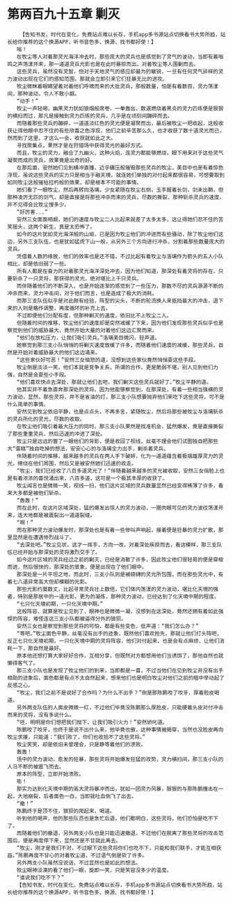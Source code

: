 # 第两百九十五章 剿灭
        【告知书友，时代在变化，免费站点难以长存，手机app多书源站点切换看书大势所趋，站长给你推荐的这个换源APP，听书音色多、换源、找书都好使！】
       嗡！
       在牧尘等人对着那灵光海洋冲去时，那些庞大的灵兵也是感觉到了灵气的波动，当即有着嗡鸣之声荡漾开来，那一道道灵兵光影也是在此时暴掠而出，对着牧尘等人围剿而去。
       这些灵兵，虽然没有灵智，但对于天地灵气的感应却最为的敏锐，一旦有任何灵气异样的灵力波动出现在它们的感知范围，那就会立即引来它们狂暴无比的进攻。
       牧尘微眯着眼睛望着对着他们呼啸而来的大批灵兵，那般数量，怕是有着数百，灵力荡漾间，那种波动，令人不敢小觑。
       “动手！”
       牧尘一声轻喝，幽黑灵力犹如狼烟般席卷，一拳轰出，数道燃烧着黑炎的灵力匹练便是狠狠的横扫而过，那凡是接触到灵力匹练的灵兵，几乎是在顷刻间蹦碎而去。
       而随着那些灵兵的蹦碎，一道道淡红色的灵光便是凝聚而出，最后被牧尘一把收起，这般收获让得他眼中忍不住的有些欣喜之色浮现，他们之前辛苦那么久，也才收获了数十道灵光而已，然而到了这里，才这么一会，收获就如此之大。
       寻找聚集点，果然才是在狩猎场中获得灵光的最好方式。
       而且，牧尘的灵力，融合了九幽火，这种火焰，连灵力都能够燃烧，眼下用来对于这些灵气凝聚而成的灵兵，效果竟是出奇的好。
       在那后面，安然她们见到横冲直撞，近乎碾压般摧毁那些灵兵的牧尘，美目中也是有着惊色浮现，虽说这些灵兵的实力只是相当于融天境，就连她们单独的对付起来都很容易，可想要取到如同牧尘这般摧枯拉朽般的效果，却是根本不可能的事情。
       她们看了一眼牧尘，然后再转向洛璃，少女紧随在牧尘右侧，玉手握着长剑，剑未出鞘，但那种凌厉无匹的剑气，却是直接是将那些冲杀而来的灵兵，尽数的撕裂，那种斩杀灵兵的速度，并不见得会比牧尘慢多少。
       “好厉害...”
       安然三女面面相觑，她们的速度与牧尘二人比起来就差了太多太多，这让得她们忍不住的苦笑摇头，这两个新生，真是太恐怖了。
       如今的这片犹如灵光海洋般的山坳，已是因为牧尘他们的冲进而有些骚动，除了牧尘他们这边，另外三支队伍，也是犹如猛虎下山一般，从另外三个方向进行冲杀，分割着那些数量庞大的灵兵。
       凭借着人数的缘故，他们的效率也是还不错，不过比起有着牧尘与洛璃作为箭头的五人小队相比，却是依旧弱了一些。
       所有人都是在奋力的对着那灵光海洋深处冲去，因为他们知道，那深处有着灵将的存在，只要斩杀了一只灵将，那获得的灵光，绝对堪比上千只灵兵。
       而伴随着他们的不断深入，也是开始逐渐的感觉到了一些压力，那数不尽的灵兵源源不断的冲杀而来，灵力冲击间，对于他们而言，也是造成了极大的消耗。
       而那三支队伍似乎是对此颇有经验，阵型的尖头，不断的轮流换人来抵挡最大的冲击，退下来的人则是略作调整，再度循环的补充上去。
       不过即便他们分配有度，但那种剿灭的速度，依旧比不上牧尘二人。
       但随着时间的推移，牧尘他们的速度却是突然减缓了下来，因为他们发现那些灵兵似乎也是察觉到他们的威胁最大，竟然开始大量的对着他们这边汇聚而来。
       “他们在放松压力，让我们吸引灵兵。”洛璃美目微闪，轻声道。
       她察觉到那三支小队悄悄的将剿灭速度放缓了许多，而随着他们速度的减缓，那些灵兵，自然是开始对着威胁最大的他们这边涌来。
       “这些家伙好可恶！”安然三女恼怒的道，没想到这些家伙竟然悄悄耍这些手段。
       牧尘倒是淡淡一笑，他们本就是竞争关系，所谓的合作，更是脆弱不堪，别人见到他们力强，自然是会耍些小手段。
       “他们喜欢快点去深处，那就让他们去吧，我们剿灭这些灵兵就好了。”牧尘平静的道。
       他其实并不着急直奔那深处的灵将，因为他能够察觉到，在那深处，有着一些相当强横的灵力波动，显然，那些灵将，并不是省油的灯，那三支小队想要抛弃他们来吃下这些灵将，可不是什么简单的事情。
       安然见到牧尘依旧平静，也是点点头，不再多言，紧随牧尘，然后将那些被牧尘与洛璃斩杀的灵兵所化的灵光，尽数的收取。
       在牧尘他们吸引着最大压力的同时，那三支小队果然是找准机会，猛然爆发，竟是直接撕裂了那些重重灵兵，然后迅速的冲进了深处。
       牧尘只是远远的瞥了一眼他们的背影，便是收回了视线，丝毫不理会他们试图独自把那些大“蛋糕”独自吃掉的想法，安安心心的与洛璃全力出手，剿杀着灵兵。
       伴随着时间的推移，越来越多的灵兵在两人手下破碎，化为一道道蕴含着极端雄厚灵力的灵光，缭绕在他们周围，然后又是被安然她们迅速的收走。
       “牧尘，我们已经收了八百多道灵光了！”伴随着越来越多的灵光被收取，安然三女俏脸上也是有着浓浓的喜悦涌出来，八百多道，这可是一个极其丰厚的收获了。
       牧尘闻言也是微微一笑，视线一扫，他们这片区域的灵兵数量显然已经变得稀薄了许多，看来大多都是被他们斩杀。
       “轰轰！”
       而在此时，在这片区域深处，猛的爆发出惊人的灵力波动，一圈肉眼可见的灵力波纹荡漾开来，连大地都是被震裂出一道道裂缝。
       “啊！”
       而在那种灵力波动爆发时，那深处也是有着一些惨叫声响起，接着便是狂暴的灵力扩散，那里显然是在遭遇惨烈战斗了。
       “去深处吧。”牧尘见状，这才一挥手，方向一改，对着深处疾掠而去，看这模样，那三支队伍已经开始与那深处的灵将激烈交手了。
       如今这片区域的灵兵经过之前的剿灭，已经是消散了许多，因此牧尘他们很轻易的便是穿梭而进，然后很快的，那深处的景象，便是出现在了他们眼中。
       那深处是一片平坦之地，而此时，三支小队则是被磅礴的灵光所包围，而在那些灵光中，有着七八道异常高大但却模糊的光影。
       那些光影约莫数丈，比起寻常灵兵壮上数倍，它们体内荡漾的灵力波动，堪比化天境的强者，特别是那居中的一道光影，更为的凝炼，那种灵力波动，已经达到了化天境中期的程度。
       “七只化天境初期，一只化天境中期。”
       这般阵容，就算是牧尘见到了，眼神也是微微一凝，没想到在这深处，竟然还拥有着如此强悍的阵容，难怪连这三支小队都被逼得分外的狼狈。
       安然三女也是察觉到那些灵将的可怕，都是有些变色，低声道：“我们怎么办？”
       “等吧。”牧尘面色平静，丝毫没有出手的迹象，既然他们喜欢抢先，那就让他们打头阵吧，反正七只化天境初期，一只化天境中期的灵将阵容，他们对付起来，也是会有点麻烦，让他们消耗一下，那自然是最好。
       原本他还想打算大家好好合作，互相分享，但既然对方都想用他们当诱饵了，那他自然也就懒得客气了。
       那三支小队也是发现了牧尘他们的到来，当即都是一喜，不过当他们在见到牧尘并没有出手相助的迹象后，面色都是有点不太自然起来，想来他们也是明白牧尘对他们之前的暗中举动起了反感之心。
       “牧尘，我们之前不是说好了合作吗？为什么不出手？”倒是那陈鹏咬了咬牙，厚着脸皮喝道。
       另外两支队伍的人面皮微微一红，不过他们毕竟没陈鹏那么厚脸皮，只能硬着头皮对付冲击而来的灵将，没有多说什么。
       “呸，明明是你们想把我们抛下，让我们吸引火力！”安然娇叱道。
       陈鹏咬了咬牙，也终于是说不出什么来，他毕竟也傲，这种事情被揭穿，当然也没脸皮再向牧尘求援，只能道：“我们败了，你们也收拾不了这些灵将。”
       牧尘笑笑，却是依旧未曾理会，只是静等着他们的溃败。
       轰轰！
       场中的灵力波动，愈发的狂暴，那些灵将开始爆发狂猛的攻势，灵力横扫间，那三支小队的人马不断的被震飞而去。
       原本的阵型，立即开始溃败。
       嘭！
       那实力达到化天境中期的高大灵将暴冲而出，犹如一团灵力风暴，狠狠的与那陈鹏撞击在一起，大地崩裂，后者面色一白，当即就吐血倒飞了出去。
       “撤！”
       陈鹏终于是顶不住，狼狈的爬起来，喝道。
       听到他的喝声，他的那些队员也是急忙后退，他们都明白，这些灵将，他们恐怕是吃不下了。
       而随着他们的撤退，另外两支小队也是只能迅速撤退，不过他们在脱离了那些灵将的攻击范围后，便是再度停下来，显然还是不甘就此离去。
       “牧尘，刚才是我们不对，不过眼下这些灵将你们也吃不下，只能和我们联手，才能互相获益。”陈鹏再度不甘心的对着牧尘道，不过语气倒是软了许多。
       另外两支小队虽然没说话，不过显然也是如此的想法。
       牧尘眼神淡漠的看了他们一眼，旋即一笑，只是笑容没多少的温度。
       “谁说我们吃不下？”
       【告知书友，时代在变化，免费站点难以长存，手机app多书源站点切换看书大势所趋，站长给你推荐的这个换源APP，听书音色多、换源、找书都好使！】